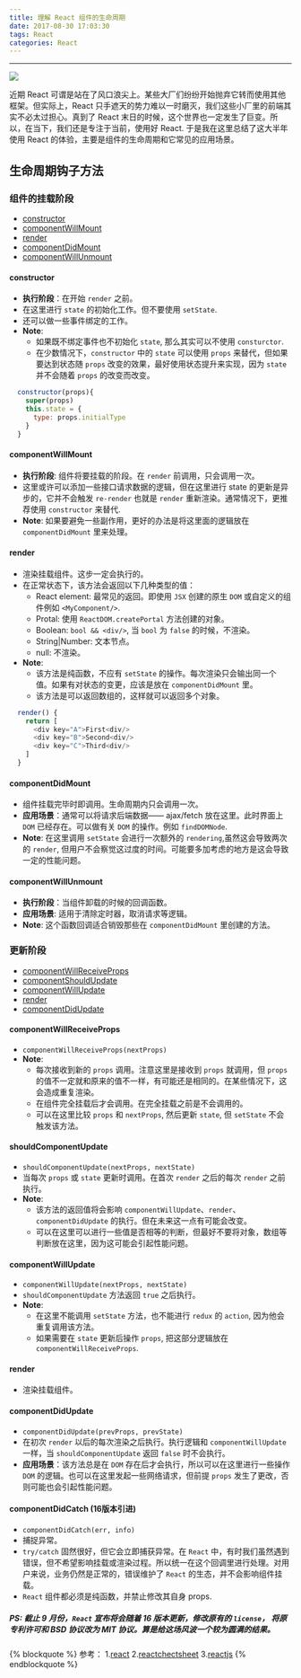 ```yaml
---
title: 理解 React 组件的生命周期
date: 2017-08-30 17:03:30
tags: React
categories: React
---
```


<hr/>

![](/jo.github.io/2017/08/30/react-component-lifecycle/unphoto.jpg)

近期 React 可谓是站在了风口浪尖上。某些大厂们纷纷开始抛弃它转而使用其他框架。但实际上，React 只手遮天的势力难以一时磨灭，我们这些小厂里的前端其实不必太过担心。真到了 React 末日的时候，这个世界也一定发生了巨变。所以，在当下，我们还是专注于当前，使用好 React. 于是我在这里总结了这大半年使用 React 的体验，主要是组件的生命周期和它常见的应用场景。

<!--more-->

## 生命周期钩子方法

### 组件的挂载阶段

* [constructor](#constructor)
* [componentWillMount](#componentWillMount)
* [render](#render)
* [componentDidMount](#componentDidMount)
* [componentWillUnmount](#componentWillUnmount)

#### constructor

* **执行阶段**：在开始 `render` 之前。
* 在这里进行 `state` 的初始化工作。但不要使用 `setState`.
* 还可以做一些事件绑定的工作。
* **Note**:
  * 如果既不绑定事件也不初始化 `state`, 那么其实可以不使用 `consturctor`.
  * 在少数情况下，`constructor` 中的 `state` 可以使用 `props` 来替代，但如果要达到状态随 `props` 改变的效果，最好使用状态提升来实现，因为 `state` 并不会随着 `props` 的改变而改变。

```javascript
  constructor(props){
    super(props)
    this.state = {
      type: props.initialType
    }
  }
```

#### componentWillMount

* **执行阶段**: 组件将要挂载的阶段。在 `render` 前调用，只会调用一次。
* 这里或许可以添加一些接口请求数据的逻辑，但在这里进行 state 的更新是异步的，它并不会触发 `re-render` 也就是 `render` 重新渲染。通常情况下，更推荐使用 `constructor` 来替代.
* **Note**: 如果要避免一些副作用，更好的办法是将这里面的逻辑放在 `componentDidMount` 里来处理。

#### render

* 渲染挂载组件。这步一定会执行的。
* 在正常状态下，该方法会返回以下几种类型的值：
  * React element: 最常见的返回。即使用 `JSX` 创建的原生 `DOM` 或自定义的组件例如 `<MyComponent/>`.
  * Protal: 使用 `ReactDOM.createPortal` 方法创建的对象。
  * Boolean: `bool && <div/>`, 当 `bool` 为 `false` 的时候，不渲染。
  * String|Number: 文本节点。
  * null: 不渲染。
* **Note**:
  * 该方法是纯函数，不应有 `setState` 的操作。每次渲染只会输出同一个值。如果有对状态的变更，应该是放在 `componentDidMount` 里。
  * 该方法是可以返回数组的，这样就可以返回多个对象。

```javascript
  render() {
    return [
      <div key="A">First<div/>
      <div key="B">Second<div/>
      <div key="C">Third<div/>
    ]
  }
```

#### componentDidMount

* 组件挂载完毕时即调用。生命周期内只会调用一次。
* **应用场景**：通常可以将请求后端数据—— ajax/fetch 放在这里。此时界面上 `DOM` 已经存在。可以做有关 `DOM` 的操作。例如 `findDOMNode`.
* **Note**: 在这里调用 `setState` 会进行一次额外的 `rendering`,虽然这会导致两次的 `render`, 但用户不会察觉这过度的时间。可能要多加考虑的地方是这会导致一定的性能问题。

#### componentWillUnmount

* **执行阶段**：当组件卸载的时候的回调函数。
* **应用场景**: 适用于清除定时器，取消请求等逻辑。
* **Note**: 这个函数回调适合销毁那些在 `componentDidMount` 里创建的方法。

### 更新阶段

* [componentWillReceiveProps](#componentWillReceiveProps)
* [componentShouldUpdate](#componentShouldUpdate)
* [componentWillUpdate](#componentWillUpdate)
* [render](#render)
* [componentDidUpdate](#componentDidUpdate)

#### componentWillReceiveProps

* `componentWillReceiveProps(nextProps)`
* **Note**:
  * 每次接收到新的 `props` 调用。注意这里是接收到 `props` 就调用，但 `props` 的值不一定就和原来的值不一样，有可能还是相同的。在某些情况下，这会造成重复渲染。
  * 在组件完全挂载后才会调用。在完全挂载之前是不会调用的。
  * 可以在这里比较 `props` 和 `nextProps`, 然后更新 `state`, 但 `setState` 不会触发该方法。

#### shouldComponentUpdate

* `shouldComponentUpdate(nextProps, nextState)`
* 当每次 `props` 或 `state` 更新时调用。在首次 `render` 之后的每次 `render` 之前执行。
* **Note**:
  * 该方法的返回值将会影响 `componentWillUpdate`、`render`、`componentDidUpdate` 的执行。但在未来这一点有可能会改变。
  * 可以在这里可以进行一些值是否相等的判断，但最好不要将对象，数组等判断放在这里，因为这可能会引起性能问题。

#### componentWillUpdate

* `componentWillUpdate(nextProps, nextState)`
* `shouldComponentUpdate` 方法返回 `true` 之后执行。
* **Note**:
  * 在这里不能调用 `setState` 方法，也不能进行 `redux` 的 `action`, 因为他会重复调用该方法。
  * 如果需要在 `state` 更新后操作 `props`, 把这部分逻辑放在 `componentWillReceiveProps`.

#### render

* 渲染挂载组件。

#### componentDidUpdate

* `componentDidUpdate(prevProps, prevState)`
* 在初次 `render` 以后的每次渲染之后执行。执行逻辑和 `componentWillUpdate` 一样，当 `shouldComponentUpdate` 返回 `false` 时不会执行。
* **应用场景**：该方法总是在 `DOM` 存在后才会执行，所以可以在这里进行一些操作 `DOM` 的逻辑。也可以在这里发起一些网络请求，但前提 `props` 发生了更改，否则可能也会引起性能问题。

#### componentDidCatch (16版本引进)

* `componentDidCatch(err, info)`
* 捕捉异常。
* `try/catch` 固然很好，但它会立即捕获异常。在 `React` 中，有时我们虽然遇到错误，但不希望影响挂载或渲染过程。所以统一在这个回调里进行处理。对用户来说，业务仍然是正常的，错误维护了 `React` 的生态，并不会影响组件挂载。
* `React` 组件都必须是纯函数，并禁止修改其自身 props.

##### *PS: 截止 9 月份，`React` 宣布将会随着 16 版本更新，修改原有的 `license`， 将原专利许可和 BSD 协议改为 MIT 协议。算是给这场风波一个较为圆满的结果。*

{% blockquote %}
  参考：
    1.[react](https://devhints.io/react)
    2.[reactchectsheet](https://reactcheatsheet.com/)
    3.[reactjs](https://reactjs.org/docs/react-component.html)
{% endblockquote %}
